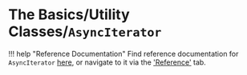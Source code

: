 # The Basics/Utility Classes/`AsyncIterator`

!!! help "Reference Documentation"
    Find reference documentation for `AsyncIterator` [here](/iter-over/reference/utility-classes/async-iterator/), or
    navigate to it via the ['Reference'](/iter-over/reference/) tab.
